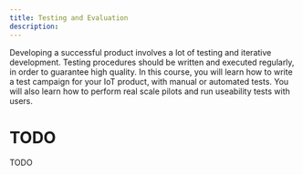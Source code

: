 ```yaml
---
title: Testing and Evaluation
description: 
---
```


Developing a successful product involves a lot of testing and iterative development. Testing procedures should be written and executed regularly, in order to guarantee high quality. In this course, you will learn how to write a test campaign for your IoT product, with manual or automated tests. You will also learn how to perform real scale pilots and run useability tests with users.


# TODO

TODO